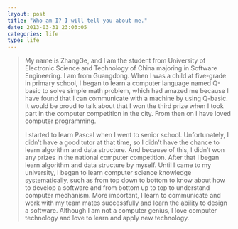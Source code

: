```yaml
---
layout: post
title: "Who am I? I will tell you about me."
date: 2013-03-31 23:03:05
categories: life
type: life
---
```

>
>  My name is ZhangGe, and I am the student from University of Electronic Science and Technology of China majoring in Software Engineering. I am from Guangdong. When I was a child at five-grade in primary school, I began to learn a computer language named Q-basic to solve simple math problem, which had amazed me because I have found that I can communicate with a machine by using Q-basic. It would be proud to talk about that I won the third prize when I took part in the computer competition in the city. From then on I have loved computer programming.
>
>  I started to learn Pascal when I went to senior school. Unfortunately, I didn’t have a good tutor at that time, so I didn’t have the chance to learn algorithm and data structure. And because of this, I didn’t won any prizes in the national computer competition. After that I began learn algorithm and data structure by myself. Until I came to my university, I began to learn computer science knowledge systematically, such as from top down to bottom to know about how to develop a software and from bottom up to top to understand computer mechanism. More important, I learn to communicate and work with my team mates successfully and learn the ability to design a software. Although I am not a computer genius, I love computer technology and love to learn and apply new technology.
